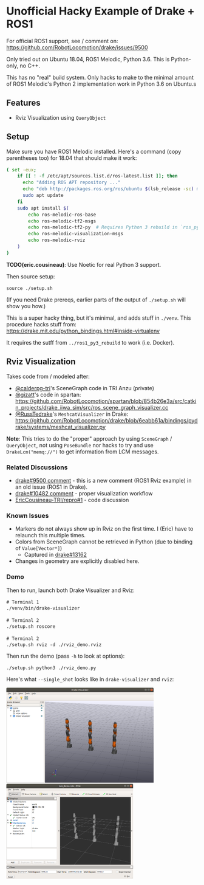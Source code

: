 # Unofficial Hacky Example of Drake + ROS1

For official ROS1 support, see / comment on:
https://github.com/RobotLocomotion/drake/issues/9500

Only tried out on Ubuntu 18.04, ROS1 Melodic, Python 3.6. This is Python-only,
no C++.

This has no "real" build system. Only hacks to make to the minimal amount of
ROS1 Melodic's Python 2 implementation work in Python 3.6 on Ubuntu.s

## Features

* Rviz Visualization using `QueryObject`

## Setup

Make sure you have ROS1 Melodic installed. Here's a command (copy parentheses
too) for 18.04 that should make it work:

```sh
( set -eux;
    if [[ ! -f /etc/apt/sources.list.d/ros-latest.list ]]; then
      echo "Adding ROS APT repository ..."
      echo "deb http://packages.ros.org/ros/ubuntu $(lsb_release -sc) main" > /etc/apt/sources.list.d/ros-latest.list
      sudo apt update
    fi
    sudo apt install $(
        echo ros-melodic-ros-base
        echo ros-melodic-tf2-msgs
        echo ros-melodic-tf2-py  # Requires Python 3 rebuild in `ros_py`.
        echo ros-melodic-visualization-msgs
        echo ros-melodic-rviz
    )
)
```

**TODO(eric.cousineau)**: Use Noetic for real Python 3 support.

Then source setup:

    source ./setup.sh

(If you need Drake prereqs, earlier parts of the output of `./setup.sh` will
show you how.)

This is a super hacky thing, but it's minimal, and adds stuff in `./venv`. This
procedure hacks stuff from:
https://drake.mit.edu/python_bindings.html#inside-virtualenv

It requires the sutff from `../ros1_py3_rebuild` to work (i.e. Docker).

## Rviz Visualization

Takes code from / modeled after:

* [@calderpg-tri](https://github.com/calderpg-tri)'s SceneGraph code in TRI
Anzu (private)
* [@gizatt](https://github.com/gizatt/)'s code in spartan: <br/>
<https://github.com/RobotLocomotion/spartan/blob/854b26e3a/src/catkin_projects/drake_iiwa_sim/src/ros_scene_graph_visualizer.cc>
* [@RussTedrake](https://github.com/RussTedrake/)'s `MeshcatVisualizer` in
Drake: <br/>
<https://github.com/RobotLocomotion/drake/blob/6eabb61a/bindings/pydrake/systems/meshcat_visualizer.py>

**Note**: This tries to do the "proper" approach by using `SceneGraph` /
`QueryObject`, not using `PoseBundle` nor hacks to try and use
`DrakeLcm("memq://")` to get information from LCM messages.

### Related Discussions

* [drake#9500 comment](https://github.com/RobotLocomotion/drake/issues/9500#issuecomment-620722987) - this is a new comment (ROS1 Rviz example)
in an old issue (ROS1 in Drake).
* [drake#10482 comment](https://github.com/RobotLocomotion/drake/issues/10482#issuecomment-620724731) - proper visualization workflow
* [EricCousineau-TRI/repro#1](
https://github.com/EricCousineau-TRI/repro/pull/1) - code discussion

### Known Issues

* Markers do not always show up in Rviz on the first time. I (Eric) have to
relaunch this multiple times.
* Colors from SceneGraph cannot be retrieved in Python (due to binding of
`Value[Vector*]`)
    * Captured in [drake#13162](https://github.com/RobotLocomotion/drake/issues/13162)
* Changes in geometry are explicitly disabled here.

### Demo

Then to run, launch both Drake Visualizer and Rviz:

    # Terminal 1
    ./venv/bin/drake-visualizer

    # Terminal 2
    ./setup.sh roscore

    # Terminal 2
    ./setup.sh rviz -d ./rviz_demo.rviz

Then run the demo (pass `-h` to look at options):

    ./setup.sh python3 ./rviz_demo.py

Here's what `--single_shot` looks like in `drake-visualizer` and `rviz`:

<img src="./doc/drake_visualizer.png" height="250px"/> <img src="./doc/rviz.png" height="250px"/>
